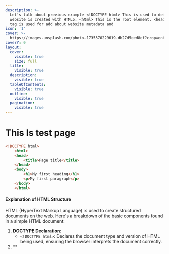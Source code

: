 ```yaml
---
description: >-
  Let's talk about previous example <!DOCTYPE html> This is used to define that
  website is created with HTML5. <html> This is the root element. <head> This
  tag is used for add about website metadata and
icon: '1'
cover: >-
  https://images.unsplash.com/photo-1735370229619-db27d5eed8ef?crop=entropy&cs=srgb&fm=jpg&ixid=M3wxOTcwMjR8MHwxfHJhbmRvbXx8fHx8fHx8fDE3Mzc0NTU0MTN8&ixlib=rb-4.0.3&q=85
coverY: 0
layout:
  cover:
    visible: true
    size: full
  title:
    visible: true
  description:
    visible: true
  tableOfContents:
    visible: true
  outline:
    visible: true
  pagination:
    visible: true
---
```


# This Is test page

```html
<!DOCTYPE html>
    <html>
    <head>
        <title>Page title</title>
    </head>
    <body>
        <h1>My first heading</h1>
        <p>My first paragraph</p>
    </body>
    </html>
```

#### Explanation of HTML Structure

HTML (HyperText Markup Language) is used to create structured documents on the web. Here's a breakdown of the basic components found in a simple HTML document:

1. **DOCTYPE Declaration**:
   * `<!DOCTYPE html>`: Declares the document type and version of HTML being used, ensuring the browser interprets the document correctly.
2. \*\*

